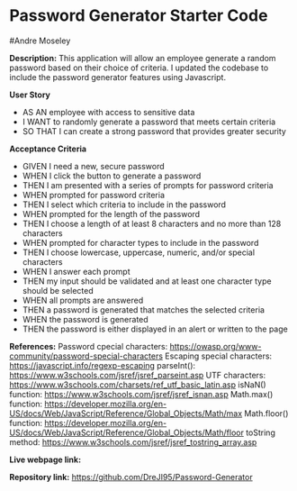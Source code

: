 # Password Generator Starter Code
#Andre Moseley

**Description:** 
This application will allow an employee generate a random password based on their choice of criteria. I updated the codebase to include the password generator features using Javascript.

**User Story**
- AS AN employee with access to sensitive data
- I WANT to randomly generate a password that meets certain criteria
- SO THAT I can create a strong password that provides greater security

**Acceptance Criteria**
- GIVEN I need a new, secure password
- WHEN I click the button to generate a password
- THEN I am presented with a series of prompts for password criteria
- WHEN prompted for password criteria
- THEN I select which criteria to include in the password
- WHEN prompted for the length of the password
- THEN I choose a length of at least 8 characters and no more than 128 characters
- WHEN prompted for character types to include in the password
- THEN I choose lowercase, uppercase, numeric, and/or special characters
- WHEN I answer each prompt
- THEN my input should be validated and at least one character type should be selected
- WHEN all prompts are answered
- THEN a password is generated that matches the selected criteria
- WHEN the password is generated
- THEN the password is either displayed in an alert or written to the page

**References:** 
Password cpecial characters: https://owasp.org/www-community/password-special-characters
Escaping special characters: https://javascript.info/regexp-escaping
parseInt(): https://www.w3schools.com/jsref/jsref_parseint.asp
UTF characters: https://www.w3schools.com/charsets/ref_utf_basic_latin.asp
isNaN() function: https://www.w3schools.com/jsref/jsref_isnan.asp
Math.max() function: https://developer.mozilla.org/en-US/docs/Web/JavaScript/Reference/Global_Objects/Math/max
Math.floor() function: https://developer.mozilla.org/en-US/docs/Web/JavaScript/Reference/Global_Objects/Math/floor
toString method: https://www.w3schools.com/jsref/jsref_tostring_array.asp

**Live webpage link:**

**Repository link:** https://github.com/DreJI95/Password-Generator